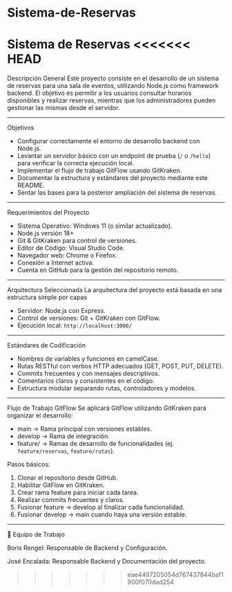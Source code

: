 # Sistema-de-Reservas
Sistema de Reservas
<<<<<<< HEAD
=======

Descripción General
Este proyecto consiste en el desarrollo de un sistema de reservas para una sala de eventos, utilizando Node.js como framework backend. El objetivo es permitir a los usuarios consultar horarios disponibles y realizar reservas, mientras que los administradores pueden gestionar las mismas desde el servidor.

---

Objetivos
- Configurar correctamente el entorno de desarrollo backend con Node.js.  
- Levantar un servidor básico con un endpoint de prueba (`/` o `/hello`) para verificar la correcta ejecución local.  
- Implementar el flujo de trabajo GitFlow usando GitKraken.  
- Documentar la estructura y estándares del proyecto mediante este README.  
- Sentar las bases para la posterior ampliación del sistema de reservas.

---

Requerimientos del Proyecto
- Sistema Operativo: Windows 11 (o similar actualizado).  
- Node.js versión 18+  
- Git & GitKraken para control de versiones.  
- Editor de Código: Visual Studio Code.  
- Navegador web: Chrome o Firefox.  
- Conexión a Internet activa.  
- Cuenta en GitHub para la gestión del repositorio remoto.

---

Arquitectura Seleccionada
La arquitectura del proyecto está basada en una estructura simple por capas


- Servidor: Node.js con Express.  
- Control de versiones: Git + GitKraken con GitFlow.  
- Ejecución local: `http://localhost:3000/`

---

Estándares de Codificación
- Nombres de variables y funciones en camelCase.  
- Rutas RESTful con verbos HTTP adecuados (GET, POST, PUT, DELETE).  
- Commits frecuentes y con mensajes descriptivos.  
- Comentarios claros y consistentes en el código.  
- Estructura modular separando rutas, controladores y modelos.

---

Flujo de Trabajo GitFlow
Se aplicará GitFlow utilizando GitKraken para organizar el desarrollo:

- main → Rama principal con versiones estables.  
- develop → Rama de integración.  
- feature/ → Ramas de desarrollo de funcionalidades (ej. `feature/reservas`, `feature/rutas`).

Pasos básicos:  
1. Clonar el repositorio desde GitHub.  
2. Habilitar GitFlow en GitKraken.  
3. Crear rama feature para iniciar cada tarea.  
4. Realizar commits frecuentes y claros.  
5. Fusionar feature → develop al finalizar cada funcionalidad.  
6. Fusionar develop → main cuando haya una versión estable.

---

👥 Equipo de Trabajo

Boris Rengel: Responsable de Backend y Configuración.

José Encalada: Responsable Backend y Documentación del proyecto.

>>>>>>> eae4497205054d767437844baf1900f070dad254
